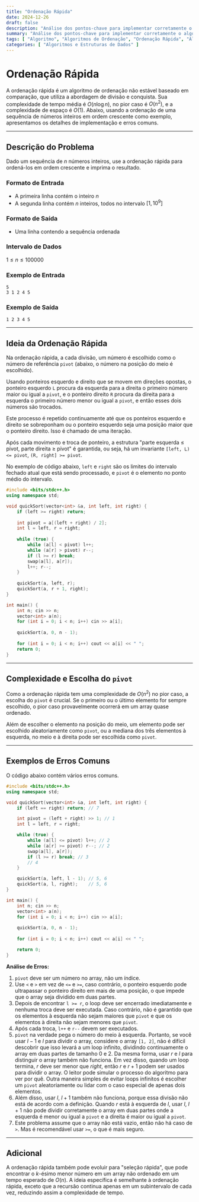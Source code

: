 ```yaml
---
title: "Ordenação Rápida"
date: 2024-12-26
draft: false
description: "Análise dos pontos-chave para implementar corretamente o algoritmo de ordenação rápida."
summary: "Análise dos pontos-chave para implementar corretamente o algoritmo de ordenação rápida."
tags: [ "Algoritmo", "Algoritmos de Ordenação", "Ordenação Rápida", "Algoritmo de Divisão e Conquista" ]
categories: [ "Algoritmos e Estruturas de Dados" ]
---
```


# Ordenação Rápida

A ordenação rápida é um algoritmo de ordenação não estável baseado em comparação, que utiliza a abordagem de divisão e conquista. Sua complexidade de tempo média é $O(n\log n)$, no pior caso é $O(n^2)$, e a complexidade de espaço é $O(1)$. Abaixo, usando a ordenação de uma sequência de números inteiros em ordem crescente como exemplo, apresentamos os detalhes de implementação e erros comuns.

---

## Descrição do Problema

Dado um sequência de $n$ números inteiros, use a ordenação rápida para ordená-los em ordem crescente e imprima o resultado.

### Formato de Entrada

- A primeira linha contém o inteiro $n$
- A segunda linha contém $n$ inteiros, todos no intervalo $[1,10^9]$

### Formato de Saída

- Uma linha contendo a sequência ordenada

### Intervalo de Dados

$1 \leq n \leq 100000$

### Exemplo de Entrada

```
5
3 1 2 4 5
```

### Exemplo de Saída

```
1 2 3 4 5
```

---

## Ideia da Ordenação Rápida

Na ordenação rápida, a cada divisão, um número é escolhido como o número de referência `pivot` (abaixo, o número na posição do meio é escolhido).

Usando ponteiros esquerdo e direito que se movem em direções opostas, o ponteiro esquerdo `L` procura da esquerda para a direita o primeiro número maior ou igual a `pivot`, e o ponteiro direito `R` procura da direita para a esquerda o primeiro número menor ou igual a `pivot`, e então esses dois números são trocados.

Este processo é repetido continuamente até que os ponteiros esquerdo e direito se sobreponham ou o ponteiro esquerdo seja uma posição maior que o ponteiro direito. Isso é chamado de uma iteração.

Após cada movimento e troca de ponteiro, a estrutura "parte esquerda ≤ pivot, parte direita ≥ pivot" é garantida, ou seja, há um invariante `[left, L) <= pivot`, `(R, right] >= pivot`.

No exemplo de código abaixo, `left` e `right` são os limites do intervalo fechado atual que está sendo processado, e `pivot` é o elemento no ponto médio do intervalo.

```cpp
#include <bits/stdc++.h>
using namespace std;

void quickSort(vector<int> &a, int left, int right) {
    if (left >= right) return;
    
    int pivot = a[(left + right) / 2];
    int l = left, r = right;
    
    while (true) {
        while (a[l] < pivot) l++;
        while (a[r] > pivot) r--;
        if (l >= r) break;
        swap(a[l], a[r]);
        l++; r--;
    }
    
    quickSort(a, left, r);
    quickSort(a, r + 1, right);
}

int main() {
    int n; cin >> n;
    vector<int> a(n);
    for (int i = 0; i < n; i++) cin >> a[i];
    
    quickSort(a, 0, n - 1);
    
    for (int i = 0; i < n; i++) cout << a[i] << " ";
    return 0;
}
```

---

## Complexidade e Escolha do `pivot`

Como a ordenação rápida tem uma complexidade de $O(n^2)$ no pior caso, a escolha do `pivot` é crucial. Se o primeiro ou o último elemento for sempre escolhido, o pior caso provavelmente ocorrerá em um array quase ordenado.

Além de escolher o elemento na posição do meio, um elemento pode ser escolhido aleatoriamente como `pivot`, ou a mediana dos três elementos à esquerda, no meio e à direita pode ser escolhida como `pivot`.

---

## Exemplos de Erros Comuns

O código abaixo contém vários erros comuns.

```cpp
#include <bits/stdc++.h>
using namespace std;

void quickSort(vector<int> &a, int left, int right) {
    if (left == right) return; // 7

    int pivot = (left + right) >> 1; // 1
    int l = left, r = right;

    while (true) {
        while (a[l] <= pivot) l++; // 2
        while (a[r] >= pivot) r--; // 2
        swap(a[l], a[r]);
        if (l >= r) break; // 3
        // 4
    }

    quickSort(a, left, l - 1); // 5, 6
    quickSort(a, l, right);    // 5, 6
}

int main() {
    int n; cin >> n;
    vector<int> a(n);
    for (int i = 0; i < n; i++) cin >> a[i];
    
    quickSort(a, 0, n - 1);
    
    for (int i = 0; i < n; i++) cout << a[i] << " ";

    return 0;
}
```

**Análise de Erros:**

1. `pivot` deve ser um número no array, não um índice.
2. Use `<` e `>` em vez de `<=` e `>=`, caso contrário, o ponteiro esquerdo pode ultrapassar o ponteiro direito em mais de uma posição, o que impede que o array seja dividido em duas partes.
3. Depois de encontrar `l >= r`, o loop deve ser encerrado imediatamente e nenhuma troca deve ser executada. Caso contrário, não é garantido que os elementos à esquerda não sejam maiores que `pivot` e que os elementos à direita não sejam menores que `pivot`.
4. Após cada troca, `l++` e `r--` devem ser executados.
5. `pivot` na verdade pega o número do meio à esquerda. Portanto, se você usar $l - 1$ e $l$ para dividir o array, considere o array `[1, 2]`, não é difícil descobrir que isso levará a um loop infinito, dividindo continuamente o array em duas partes de tamanho 0 e 2. Da mesma forma, usar $r$ e $l$ para distinguir o array também não funciona. Em vez disso, quando um loop termina, $r$ deve ser menor que $right$, então $r$ e $r+1$ podem ser usados para dividir o array. O leitor pode simular o processo do algoritmo para ver por quê. Outra maneira simples de evitar loops infinitos é escolher um `pivot` aleatoriamente ou lidar com o caso especial de apenas dois elementos.
6. Além disso, usar $l$, $l+1$ também não funciona, porque essa divisão não está de acordo com a definição. Quando $r$ está à esquerda de $l$, usar $l$, $l+1$ não pode dividir corretamente o array em duas partes onde a esquerda é menor ou igual a `pivot` e a direita é maior ou igual a `pivot`.
7. Este problema assume que o array não está vazio, então não há caso de `>`. Mas é recomendável usar `>=`, o que é mais seguro.

---

## Adicional

A ordenação rápida também pode evoluir para "seleção rápida", que pode encontrar o $k$-ésimo menor número em um array não ordenado em um tempo esperado de $O(n)$. A ideia específica é semelhante à ordenação rápida, exceto que a recursão continua apenas em um subintervalo de cada vez, reduzindo assim a complexidade de tempo.